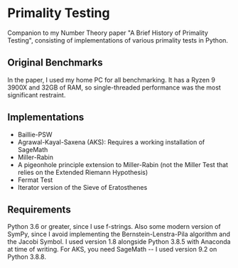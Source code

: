 # Primality Testing
Companion to my Number Theory paper "A Brief History of Primality Testing", consisting of implementations of various primality tests in Python.

## Original Benchmarks
In the paper, I used my home PC for all benchmarking. It has a Ryzen 9 3900X and 32GB of RAM, so single-threaded performance was the most significant restraint.

## Implementations
- Baillie-PSW
- Agrawal-Kayal-Saxena (AKS): Requires a working installation of SageMath
- Miller-Rabin
- A pigeonhole principle extension to Miller-Rabin (not the Miller Test that relies on the Extended Riemann Hypothesis)
- Fermat Test
- Iterator version of the Sieve of Eratosthenes

## Requirements
Python 3.6 or greater, since I use f-strings. Also some modern version of SymPy, since I avoid implementing the Bernstein-Lenstra-Pila algorithm and the Jacobi Symbol. I used version 1.8 alongside Python 3.8.5 with Anaconda at time of writing. For AKS, you need SageMath -- I used version 9.2 on Python 3.8.8.
